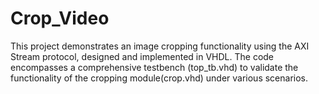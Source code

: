 # Crop_Video
This project demonstrates an image cropping functionality using the AXI Stream protocol, designed and implemented in VHDL. The code encompasses a comprehensive testbench (top_tb.vhd) to validate the functionality of the cropping module(crop.vhd) under various scenarios.
